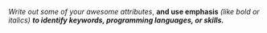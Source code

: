 *Write out some of your awesome attributes*, **and use emphasis** _(like bold or italics)_ **_to identify keywords, programming languages, or skills._** 

